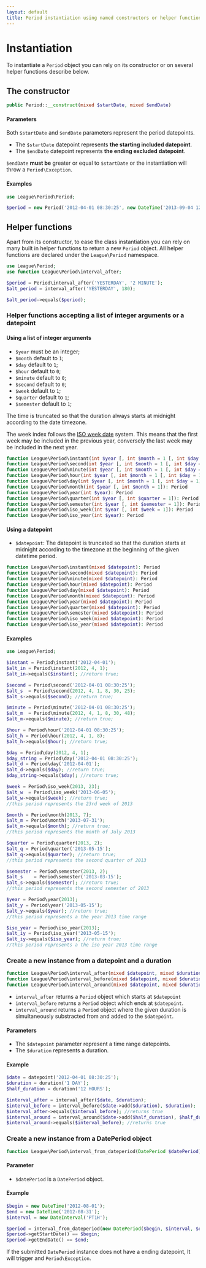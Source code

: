 ```yaml
---
layout: default
title: Period instantiation using named constructors or helper functions
---
```


# Instantiation

To instantiate a `Period` object you can rely on its constructor or on several helper functions describe below.

## The constructor

~~~php
public Period::__construct(mixed $startDate, mixed $endDate)
~~~

#### Parameters

Both `$startDate` and `$endDate` parameters represent the period datepoints.

- The `$startDate` datepoint represents **the starting included datepoint**.
- The `$endDate` datepoint represents **the ending excluded datepoint**.

`$endDate` **must be** greater or equal to `$startDate` or the instantiation will throw a `Period\Exception`.

#### Examples

~~~php
use League\Period\Period;

$period = new Period('2012-04-01 08:30:25', new DateTime('2013-09-04 12:35:21'));
~~~

## Helper functions

Apart from its constructor, to ease the class instantiation you can rely on many built in helper functions to return a new `Period` object. All helper functions are declared under the `League\Period` namespace.

~~~php
use League\Period;
use function League\Period\interval_after;

$period = Period\interval_after('YESTERDAY', '2 MINUTE');
$alt_period = interval_after('YESTERDAY', 180);

$alt_period->equals($period);
~~~

### Helper functions accepting a list of integer arguments or a datepoint

#### Using a list of integer arguments

- `$year` must be an integer;
- `$month` default to `1`;
- `$day` default to `1`;
- `$hour` default to `0`;
- `$minute` default to `0`;
- `$second` default to `0`;
- `$week` default to `1`;
- `$quarter` default to `1`;
- `$semester` default to `1`;

The time is truncated so that the duration always starts at midnight according to the date timezone.

<p class="message-notice">The week index follows the <a href="https://en.wikipedia.org/wiki/ISO_week_date" target="_blank">ISO week date</a> system. This means that the first week may be included in the previous year, conversely the last week may be included in the next year.</p>

~~~php
function League\Period\instant(int $year [, int $month = 1 [, int $day = 1 [, int $hour = 0 [, int $minute = 0 [, int $second = 0[, int $microsecond = 0]]]]]]): Period
function League\Period\second(int $year [, int $month = 1 [, int $day = 1 [, int $hour = 0 [, int $minute = 0 [, int $second = 0]]]]]): Period
function League\Period\minute(int $year [, int $month = 1 [, int $day = 1 [, int $hour = 0 [, int $minute = 0]]]]): Period
function League\Period\hour(int $year [, int $month = 1 [, int $day = 1 [, int $hour = 0]]]): Period
function League\Period\day(int $year [, int $month = 1 [, int $day = 1]]): Period
function League\Period\month(int $year [, int $month = 1]): Period
function League\Period\year(int $year): Period
function League\Period\quarter(int $year [, int $quarter = 1]): Period
function League\Period\semester(int $year [, int $semester = 1]): Period
function League\Period\iso_week(int $year [, int $week = 1]): Period
function League\Period\iso_year(int $year): Period
~~~

#### Using a datepoint

- `$datepoint`: The datepoint is truncated so that the duration starts at midnight according to the timezone at the beginning of the given datetime period.

~~~php
function League\Period\instant(mixed $datepoint): Period
function League\Period\second(mixed $datepoint): Period
function League\Period\minute(mixed $datepoint): Period
function League\Period\hour(mixed $datepoint): Period
function League\Period\day(mixed $datepoint): Period
function League\Period\month(mixed $datepoint): Period
function League\Period\year(mixed $datepoint): Period
function League\Period\quarter(mixed $datepoint): Period
function League\Period\semester(mixed $datepoint): Period
function League\Period\iso_week(mixed $datepoint): Period
function League\Period\iso_year(mixed $datepoint): Period
~~~

#### Examples

~~~php
use League\Period;

$instant = Period\instant('2012-04-01');
$alt_in = Period\instant(2012, 4, 1);
$alt_in->equals($instant); //return true;

$second = Period\second('2012-04-01 08:30:25');
$alt_s  = Period\second(2012, 4, 1, 8, 30, 25);
$alt_s->equals($second); //return true;

$minute = Period\minute('2012-04-01 08:30:25');
$alt_m  = Period\minute(2012, 4, 1, 8, 30, 48);
$alt_m->equals($minute); //return true;

$hour = Period\hour('2012-04-01 08:30:25');
$alt_h = Period\hour(2012, 4, 1, 8);
$alt_h->equals($hour); //return true;

$day = Period\day(2012, 4, 1);
$day_string = Period\day('2012-04-01 08:30:25');
$alt_d = Period\day('2012-04-01');
$alt_d->equals($day); //return true;
$day_string->equals($day); //return true;

$week = Period\iso_week(2013, 23);
$alt_w  = Period\iso_week('2013-06-05');
$alt_w->equals($week); //return true;
//this period represents the 23rd week of 2013

$month = Period\month(2013, 7);
$alt_m = Period\month('2013-07-31');
$alt_m->equals($month); //return true;
//this period represents the month of July 2013

$quarter = Period\quarter(2013, 2);
$alt_q = Period\quarter('2013-05-15');
$alt_q->equals($quarter); //return true;
//this period represents the second quarter of 2013

$semester = Period\semester(2013, 2);
$alt_s    = Period\semester('2013-03-15');
$alt_s->equals($semester); //return true;
//this period represents the second semester of 2013

$year = Period\year(2013);
$alt_y = Period\year('2013-05-15');
$alt_y->equals($year); //return true;
//this period represents a the year 2013 time range

$iso_year = Period\iso_year(2013);
$alt_iy = Period\iso_year('2013-05-15');
$alt_iy->equals($iso_year); //return true;
//this period represents a the iso year 2013 time range
~~~

### Create a new instance from a datepoint and a duration

~~~php
function League\Period\interval_after(mixed $datepoint, mixed $duration): Period
function League\Period\interval_before(mixed $datepoint, mixed $duration): Period
function League\Period\interval_around(mixed $datepoint, mixed $duration): Period
~~~

- `interval_after` returns a `Period` object which starts at `$datepoint`
- `interval_before` returns a `Period` object which ends at `$datepoint`.
- `interval_around` returns a `Period` object where the given duration is simultaneously substracted from and added to the `$datepoint`.

#### Parameters

- The `$datepoint` parameter represent a time range datepoints.
- The `$duration` represents a duration.

#### Example

~~~php
$date = datepoint('2012-04-01 08:30:25');
$duration = duration('1 DAY');
$half_duration = duration('12 HOURS');

$interval_after = interval_after($date, $duration);
$interval_before = interval_before($date->add($duration), $duration);
$interval_after->equals($interval_before); //returns true
$interval_around = interval_around($date->add($half_duration), $half_duration);
$interval_around->equals($interval_before); //returns true
~~~

### Create a new instance from a DatePeriod object

~~~php
function League\Period\interval_from_dateperiod(DatePeriod $datePeriod): Period
~~~

#### Parameter

- `$datePeriod` is a `DatePeriod` object.

#### Example

~~~php
$begin = new DateTime('2012-08-01');
$end = new DateTime('2012-08-31');
$interval = new DateInterval('PT1H');

$period = interval_from_dateperiod(new DatePeriod($begin, $interval, $end));
$period->getStartDate() == $begin;
$period->getEndDate() == $end;
~~~

<p class="message-warning">If the submitted <code>DatePeriod</code> instance does not have a ending datepoint, It will trigger and <code>Period\Exception</code>.</p>